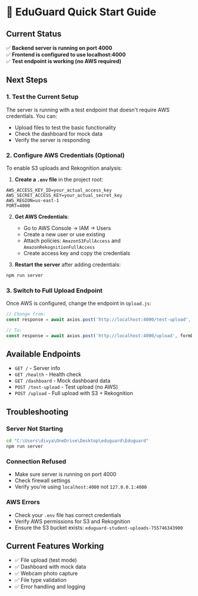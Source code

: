 # 🚀 EduGuard Quick Start Guide

## Current Status
✅ **Backend server is running on port 4000**  
✅ **Frontend is configured to use localhost:4000**  
✅ **Test endpoint is working (no AWS required)**  

## Next Steps

### 1. Test the Current Setup
The server is running with a test endpoint that doesn't require AWS credentials. You can:
- Upload files to test the basic functionality
- Check the dashboard for mock data
- Verify the server is responding

### 2. Configure AWS Credentials (Optional)
To enable S3 uploads and Rekognition analysis:

1. **Create a `.env` file** in the project root:
```env
AWS_ACCESS_KEY_ID=your_actual_access_key
AWS_SECRET_ACCESS_KEY=your_actual_secret_key
AWS_REGION=us-east-1
PORT=4000
```

2. **Get AWS Credentials**:
   - Go to AWS Console → IAM → Users
   - Create a new user or use existing
   - Attach policies: `AmazonS3FullAccess` and `AmazonRekognitionFullAccess`
   - Create access key and copy the credentials

3. **Restart the server** after adding credentials:
```bash
npm run server
```

### 3. Switch to Full Upload Endpoint
Once AWS is configured, change the endpoint in `Upload.js`:
```javascript
// Change from:
const response = await axios.post('http://localhost:4000/test-upload', formData, {

// To:
const response = await axios.post('http://localhost:4000/upload', formData, {
```

## Available Endpoints

- `GET /` - Server info
- `GET /health` - Health check
- `GET /dashboard` - Mock dashboard data
- `POST /test-upload` - Test upload (no AWS)
- `POST /upload` - Full upload with S3 + Rekognition

## Troubleshooting

### Server Not Starting
```bash
cd "C:\Users\divya\OneDrive\Desktop\eduguard\Eduguard"
npm run server
```

### Connection Refused
- Make sure server is running on port 4000
- Check firewall settings
- Verify you're using `localhost:4000` not `127.0.0.1:4000`

### AWS Errors
- Check your `.env` file has correct credentials
- Verify AWS permissions for S3 and Rekognition
- Ensure the S3 bucket exists: `eduguard-student-uploads-755746343900`

## Current Features Working
- ✅ File upload (test mode)
- ✅ Dashboard with mock data
- ✅ Webcam photo capture
- ✅ File type validation
- ✅ Error handling and logging
